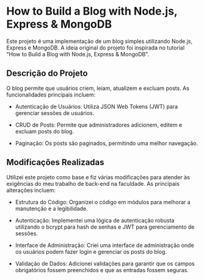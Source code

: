# How to Build a Blog with Node.js, Express & MongoDB

Este projeto é uma implementação de um blog simples utilizando Node.js, Express e MongoDB. A ideia original do projeto foi inspirada no tutorial "How to Build a Blog with Node.js, Express & MongoDB".

Descrição do Projeto
--
O blog permite que usuários criem, leiam, atualizem e excluam posts. As funcionalidades principais incluem:

* Autenticação de Usuários: Utiliza JSON Web Tokens (JWT) para gerenciar sessões de usuários.

* CRUD de Posts: Permite que administradores adicionem, editem e excluam posts do blog.

* Paginação: Os posts são paginados, permitindo uma melhor navegação.

Modificações Realizadas
--
Utilizei este projeto como base e fiz várias modificações para atender às exigências do meu trabalho de back-end na faculdade. As principais alterações incluem:

* Estrutura do Código: Organizei o código em módulos para melhorar a manutenção e a legibilidade.

* Autenticação: Implementei uma lógica de autenticação robusta utilizando o bcrypt para hash de senhas e JWT para gerenciamento de sessões.

* Interface de Administração: Criei uma interface de administração onde os usuários podem fazer login e gerenciar os posts do blog.

* Validação de Dados: Adicionei validações para garantir que os campos obrigatórios fossem preenchidos e que as entradas fossem seguras.
